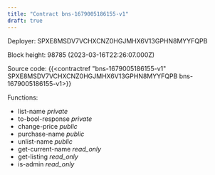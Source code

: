 ```yaml
---
title: "Contract bns-1679005186155-v1"
draft: true
---
```

Deployer: SPXE8MSDV7VCHXCNZ0HGJMHX6V13GPHN8MYYFQPB


 



Block height: 98785 (2023-03-16T22:26:07.000Z)

Source code: {{<contractref "bns-1679005186155-v1" SPXE8MSDV7VCHXCNZ0HGJMHX6V13GPHN8MYYFQPB bns-1679005186155-v1>}}

Functions:

* list-name _private_
* to-bool-response _private_
* change-price _public_
* purchase-name _public_
* unlist-name _public_
* get-current-name _read_only_
* get-listing _read_only_
* is-admin _read_only_
